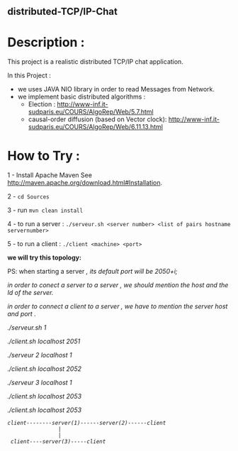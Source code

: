 ## distributed-TCP/IP-Chat

# Description :
This project is a realistic  distributed TCP/IP chat application. 

In this Project : 
- we uses  JAVA NIO library in order to read Messages from Network.
- we implement basic distributed algorithms : 
	- Election  : http://www-inf.it-sudparis.eu/COURS/AlgoRep/Web/5.7.html 
	- causal-order diffusion (based on Vector clock): http://www-inf.it-sudparis.eu/COURS/AlgoRep/Web/6.11.13.html
 
# How to Try : 
1 - Install Apache Maven See http://maven.apache.org/download.html#Installation.

2 - `cd Sources`	

3 - run `mvn clean install`

4 - to run a server : `./serveur.sh <server number> <list of pairs hostname servernumber>`

5 - to run a client :  `./client <machine> <port>`

	
__we will try this topology:__ 

PS: when starting a server <i> , its default port will be 2050+i;

in order to conect a server to a server , we should mention the host and the Id of the server.

in order to connect a client to a server , we have to mention the server host and port . 



./serveur.sh 1

./client.sh localhost 2051

./serveur 2 localhost 1

./client.sh localhost 2052

./serveur 3 localhost 1

./client.sh localhost 2053

./client.sh localhost 2053


```
client--------server(1)------server(2)------client 
                |
                |
 client----server(3)-----client
```


